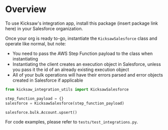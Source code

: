 # Overview

To use Kicksaw's integration app, install this package (insert package link here) in your Salesforce organization.

Once your org is ready to-go, instantiate the `KicksawSalesforce` class and operate like normal, but note:

- You need to pass the AWS Step Function payload to the class when instantiating
- Instantiating the client creates an execution object in Salesforce, unless you pass it the id of an already existing execution object
- All of your bulk operations will have their errors parsed and error objects created in Salesforce if applicable

```python
from kicksaw_integration_utils import KicksawSalesforce

step_function_payload = {}
salesforce = KicksawSalesforce(step_function_payload)

salesforce.bulk.Account.upsert()
```

For code examples, please refer to `tests/test_integrations.py`.
